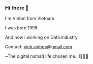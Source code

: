 ### Hi there 👋

I'm Vinhm from Vietnam

I was born 1996

And now i working on Data industry.


Contact: vinh.vinhdv@gmail.com

~The digital nomad life chosen me...!🌿🍁🍃
